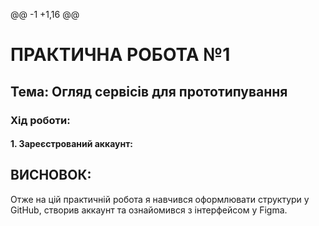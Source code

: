 @@ -1 +1,16 @@
# **ПРАКТИЧНА РОБОТА №1**

## **Тема: Огляд сервісів для прототипування**

### Хід роботи:

#### **1. Зареєстрований аккаунт:**


## **ВИСНОВОК:**
Отже на цій практичній робота я навчився оформлювати структури у GitHub, створив аккаунт та ознайомився з інтерфейсом у Figma. 

  
